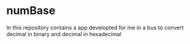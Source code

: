 # numBase
In this repository contains a app developted for me in a bus to convert decimal in binary and decimal in hexadecimal
